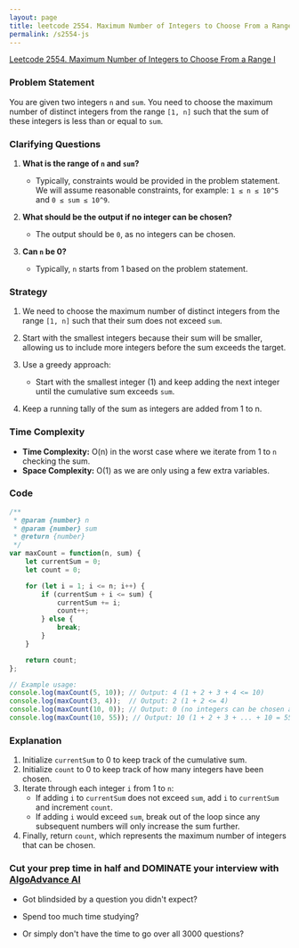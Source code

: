 ```yaml
---
layout: page
title: leetcode 2554. Maximum Number of Integers to Choose From a Range I
permalink: /s2554-js
---
```

[Leetcode 2554. Maximum Number of Integers to Choose From a Range I](https://algoadvance.github.io/algoadvance/l2554)
### Problem Statement

You are given two integers `n` and `sum`. You need to choose the maximum number of distinct integers from the range `[1, n]` such that the sum of these integers is less than or equal to `sum`.

### Clarifying Questions

1. **What is the range of `n` and `sum`?**
   - Typically, constraints would be provided in the problem statement. We will assume reasonable constraints, for example: `1 ≤ n ≤ 10^5` and `0 ≤ sum ≤ 10^9`.

2. **What should be the output if no integer can be chosen?**
   - The output should be `0`, as no integers can be chosen.

3. **Can `n` be 0?**
   - Typically, `n` starts from 1 based on the problem statement.

### Strategy

1. We need to choose the maximum number of distinct integers from the range `[1, n]` such that their sum does not exceed `sum`.

2. Start with the smallest integers because their sum will be smaller, allowing us to include more integers before the sum exceeds the target.

3. Use a greedy approach:
   - Start with the smallest integer (1) and keep adding the next integer until the cumulative sum exceeds `sum`.

4. Keep a running tally of the sum as integers are added from 1 to n.

### Time Complexity

- **Time Complexity:** O(n) in the worst case where we iterate from 1 to `n` checking the sum.
- **Space Complexity:** O(1) as we are only using a few extra variables.

### Code

```javascript
/**
 * @param {number} n
 * @param {number} sum
 * @return {number}
 */
var maxCount = function(n, sum) {
    let currentSum = 0;
    let count = 0;

    for (let i = 1; i <= n; i++) {
        if (currentSum + i <= sum) {
            currentSum += i;
            count++;
        } else {
            break;
        }
    }

    return count;
};

// Example usage:
console.log(maxCount(5, 10)); // Output: 4 (1 + 2 + 3 + 4 <= 10)
console.log(maxCount(3, 4));  // Output: 2 (1 + 2 <= 4)
console.log(maxCount(10, 0)); // Output: 0 (no integers can be chosen as the sum is 0)
console.log(maxCount(10, 55)); // Output: 10 (1 + 2 + 3 + ... + 10 = 55)
```

### Explanation

1. Initialize `currentSum` to 0 to keep track of the cumulative sum.
2. Initialize `count` to 0 to keep track of how many integers have been chosen.
3. Iterate through each integer `i` from 1 to `n`:
   - If adding `i` to `currentSum` does not exceed `sum`, add `i` to `currentSum` and increment `count`.
   - If adding `i` would exceed `sum`, break out of the loop since any subsequent numbers will only increase the sum further.
4. Finally, return `count`, which represents the maximum number of integers that can be chosen.


### Cut your prep time in half and DOMINATE your interview with [AlgoAdvance AI](https://algoAdvance.com)

- Got blindsided by a question you didn't expect?

- Spend too much time studying?

- Or simply don't have the time to go over all 3000 questions?

